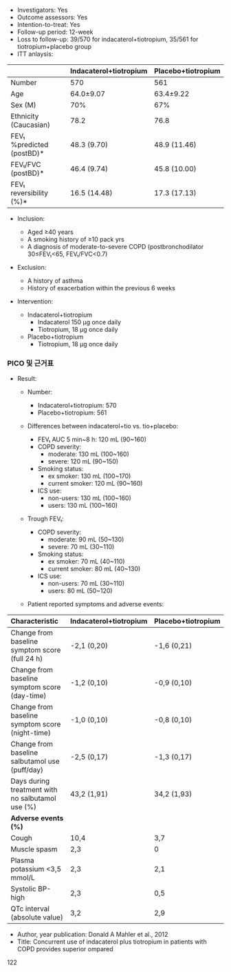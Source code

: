 - Investigators: Yes
- Outcome assessors: Yes
- Intention-to-treat: Yes
- Follow-up period: 12-week
- Loss to follow-up: 39/570 for indacaterol+tiotropium, 35/561 for tiotropium+placebo group
- ITT anlaysis:

| | Indacaterol+tiotropium | Placebo+tiotropium |
|:---|:---|:---|
| Number | 570 | 561 |
| Age | 64.0±9.07 | 63.4±9.22 |
| Sex (M) | 70% | 67% |
| Ethnicity (Caucasian) | 78.2 | 76.8 |
| FEV₁ %predicted (postBD)* | 48.3 (9.70) | 48.9 (11.46) |
| FEV₁/FVC (postBD)* | 46.4 (9.74) | 45.8 (10.00) |
| FEV₁ reversibility (%)* | 16.5 (14.48) | 17.3 (17.13) |

- Inclusion:
    - Aged ≥40 years
    - A smoking history of ≥10 pack yrs
    - A diagnosis of moderate-to-severe COPD (postbronchodilator 30≤FEV₁<65, FEV₁/FVC<0.7)
- Exclusion:
    - A history of asthma
    - History of exacerbation within the previous 6 weeks

- Intervention:
    - Indacaterol+tiotropium
        - Indacaterol 150 μg once daily
        - Tiotropium, 18 μg once daily
    - Placebo+tiotropium
        - Tiotropium, 18 μg once daily

### PICO 및 근거표

- Result:
    - Number:
        - Indacaterol+tiotropium: 570
        - Placebo+tiotropium: 561
    - Differences between indacaterol+tio vs. tio+placebo:
        - FEV₁ AUC 5 min~8 h: 120 mL (90~160)
        - COPD severity:
            - moderate: 130 mL (100~160)
            - severe: 120 mL (90~150)
        - Smoking status:
            - ex smoker: 130 mL (100~170)
            - current smoker: 120 mL (90~160)
        - ICS use:
            - non-users: 130 mL (100~160)
            - users: 130 mL (100~160)
    - Trough FEV₁:
        - COPD severity:
            - moderate: 90 mL (50~130)
            - severe: 70 mL (30~110)
        - Smoking status:
            - ex smoker: 70 mL (40~110)
            - current smoker: 80 mL (40~130)
        - ICS use:
            - non-users: 70 mL (30~110)
            - users: 80 mL (50~120)

    - Patient reported symptoms and adverse events:

| Characteristic | Indacaterol+tiotropium | Placebo+tiotropium |
|:---|:---|:---|
| Change from baseline symptom score (full 24 h) | -2,1 (0,20) | -1,6 (0,21) |
| Change from baseline symptom score (day-time) | -1,2 (0,10) | -0,9 (0,10) |
| Change from baseline symptom score (night-time) | -1,0 (0,10) | -0,8 (0,10) |
| Change from baseline salbutamol use (puff/day) | -2,5 (0,17) | -1,3 (0,17) |
| Days during treatment with no salbutamol use (%) | 43,2 (1,91) | 34,2 (1,93) |
| **Adverse events (%)** | | |
| Cough | 10,4 | 3,7 |
| Muscle spasm | 2,3 | 0 |
| Plasma potassium <3,5 mmol/L | 2,3 | 2,1 |
| Systolic BP-high | 2,3 | 0,5 |
| QTc interval (absolute value) | 3,2 | 2,9 |

- Author, year publication: Donald A Mahler et al., 2012
- Title: Concurrent use of indacaterol plus tiotropium in patients with COPD provides superior ompared

<PAGE>122
